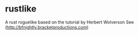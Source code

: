 # rustlike
A rust roguelike based on the tutorial by Herbert Wolverson
See  (http://bfnightly.bracketproductions.com)
